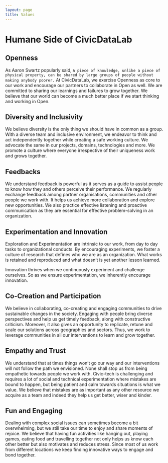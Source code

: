 ```yaml
---
layout: page
title: Values
---
```


<div class="row">
  <h1> Humane Side of CivicDataLab</h1>
</div>

<div class="row">  
  <h2 class="mt-4">Openness</h2>

  <p>As Aaron Swartz popularly said, <code>A piece of knowledge, unlike a piece of physical property, can be shared by large groups of people without making anybody poorer.</code> At CivicDataLab, we exercise Openness as core to our work and encourage our partners to collaborate in Open as well. We are committed to sharing our learnings and failures to grow together. We believe that our world can become a much better place if we start thinking and working in Open.</p>
</div>

<div class="row">
  <h2 class="mt-4">Diversity and Inclusivity</h2>
  <p>We believe diversity is the only thing we should have in common as a group. With a diverse team and inclusive environment, we endeavor to think and act independently together while creating a safe working culture. We advocate the same in our projects, domains, technologies and more. We promote a culture where everyone irrespective of their uniqueness work and grows together.</p>
</div>

<div class="row">
  <h2 class="mt-4">Feedbacks</h2>
  <p>We understand feedback is powerful as it serves as a guide to assist people to know how they and others perceive their performance. We regularly exchange feedback among partner organisations, communities and other people we work with. It helps us achieve more collaboration and explore new opportunities. We also practice effective listening and proactive communication as they are essential for effective problem-solving in an organization.</p>
</div>

<div class="row">
  <h2 class="mt-4">Experimentation and Innovation</h2>
  <p>Exploration and Experimentation are intrinsic to our work, from day to day tasks to organizational conducts. By encouraging experiments, we foster a culture of research that defines who we are as an organization. What works is retained and reproduced and what doesn’t is yet another lesson learned.</p>
  <p>Innovation thrives when we continuously experiment and challenge ourselves. So as we ensure experimentation, we inherently encourage innovation.</p>
</div>


<div class="row">  
  <h2 class="mt-4">Co-Creation and Participation</h2>
  <p>We believe in collaborating, co-creating and engaging communities to drive sustainable changes in the society. Engaging with people bring diverse perspectives and help us get timely feedback, along with constructive criticism. Moreover, it also gives an opportunity to replicate, retune and scale our solutions across geographies and sectors. Thus, we work to leverage communities in all our interventions to learn and grow together.</p>
</div>


<div class="row">
  <h2 class="mt-4">Empathy and Trust</h2>
  <p>We understand that at times things won’t go our way and our interventions will not follow the path we envisioned. None shall stop us from being empathetic towards people we work with. Civic-tech is challenging and requires a lot of social and technical experimentation where mistakes are bound to happen, but being patient and calm towards situations is what we value. We believe that mistakes are as important as any other resource we acquire as a team and indeed they help us get better, wiser and kinder.</p>
</div>

<div class="row">
  <h2 class="mt-4">Fun and Engaging</h2>
  <p>Dealing with complex social issues can sometimes become a bit overwhelming, but we still take our time to enjoy and share moments of rejoice. We believe that having fun activities like hanging out, playing games, eating food and travelling together not only helps us know each other better but also motivates and reduces stress. Since most of us work from different locations we keep finding innovative ways to engage and bond together.</p>
</div>
